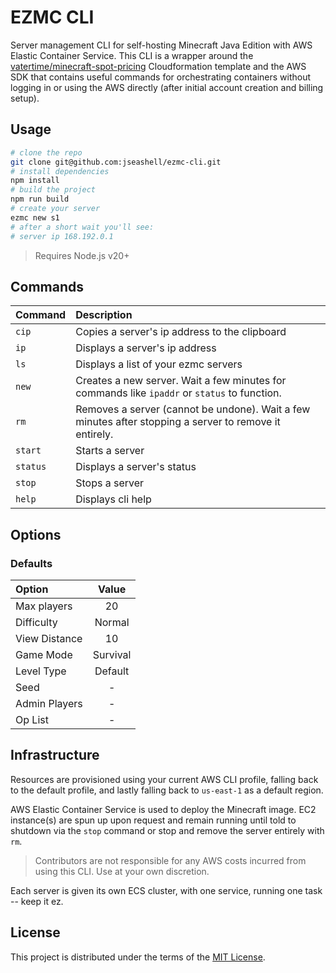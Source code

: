 # EZMC CLI

Server management CLI for self-hosting Minecraft Java Edition with AWS Elastic Container Service. This CLI is a wrapper around the [vatertime/minecraft-spot-pricing](https://github.com/vatertime/minecraft-spot-pricing) Cloudformation template and the AWS SDK that contains useful commands for orchestrating containers without logging in or using the AWS directly (after initial account creation and billing setup).

## Usage

```sh
# clone the repo
git clone git@github.com:jseashell/ezmc-cli.git
# install dependencies
npm install
# build the project
npm run build
# create your server
ezmc new s1
# after a short wait you'll see:
# server ip 168.192.0.1
```

> Requires Node.js v20+

## Commands

| Command  | Description                                                                                            |
| :------- | :----------------------------------------------------------------------------------------------------- |
| `cip`    | Copies a server's ip address to the clipboard                                                          |
| `ip`     | Displays a server's ip address                                                                         |
| `ls`     | Displays a list of your ezmc servers                                                                   |
| `new`    | Creates a new server. Wait a few minutes for commands like `ipaddr` or `status` to function.           |
| `rm`     | Removes a server (cannot be undone). Wait a few minutes after stopping a server to remove it entirely. |
| `start`  | Starts a server                                                                                        |
| `status` | Displays a server's status                                                                             |
| `stop`   | Stops a server                                                                                         |
| `help`   | Displays cli help                                                                                      |

## Options

### Defaults

| Option        |  Value   |
| :------------ | :------: |
| Max players   |    20    |
| Difficulty    |  Normal  |
| View Distance |    10    |
| Game Mode     | Survival |
| Level Type    | Default  |
| Seed          |    -     |
| Admin Players |    -     |
| Op List       |    -     |

## Infrastructure

Resources are provisioned using your current AWS CLI profile, falling back to the default profile, and lastly falling back to `us-east-1` as a default region.

AWS Elastic Container Service is used to deploy the Minecraft image. EC2 instance(s) are spun up upon request and remain running until told to shutdown via the `stop` command or stop and remove the server entirely with `rm`.

> Contributors are not responsible for any AWS costs incurred from using this CLI. Use at your own discretion.

Each server is given its own ECS cluster, with one service, running one task -- keep it ez.

## License

This project is distributed under the terms of the [MIT License](./LICENSE).
